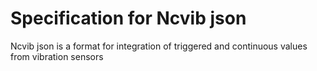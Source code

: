 # Specification for Ncvib json

Ncvib json is a format for integration of triggered and continuous values from vibration sensors